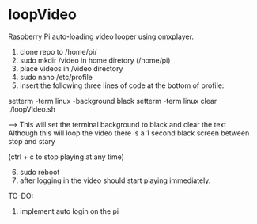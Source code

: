 loopVideo
=========

Raspberry Pi auto-loading video looper using omxplayer.

1. clone repo to /home/pi/
2. sudo mkdir /video in home diretory (/home/pi)
3. place videos in /video directory
4. sudo nano /etc/profile
5. insert the following three lines of code at the bottom of profile:

setterm -term linux -background black
setterm -term linux clear
./loopVideo.sh

--> This will set the terminal background to black and clear the text
Although this will loop the video there is a 1 second black screen between stop and stary

(ctrl + c to stop playing at any time)

6. sudo reboot
7. after logging in the video should start playing immediately.

TO-DO:
1. implement auto login on the pi 
